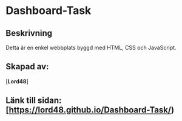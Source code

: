# Dashboard-Task
## Beskrivning
Detta är en enkel webbplats byggd med HTML, CSS och JavaScript.

## Skapad av:
[**Lord48**]

## Länk till sidan: [https://lord48.github.io/Dashboard-Task/)
